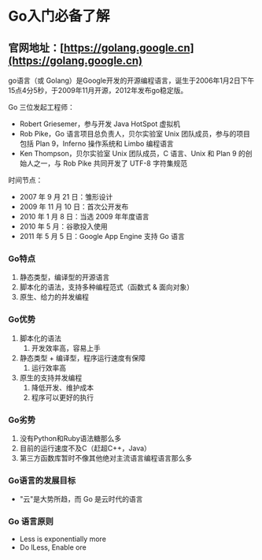 # Go入门必备了解

## 官网地址：[https://golang.google.cn](https://golang.google.cn)

go语言（或 Golang）是Google开发的开源编程语言，诞生于2006年1月2日下午15点4分5秒，于2009年11月开源，2012年发布go稳定版。


Go 三位发起工程师：
* Robert Griesemer，参与开发 Java HotSpot 虚拟机
* Rob Pike，Go 语言项目总负责人，贝尔实验室 Unix 团队成员，参与的项目包括 Plan 9，Inferno 操作系统和 Limbo 编程语言
* Ken Thompson，贝尔实验室 Unix 团队成员，C 语言、Unix 和 Plan 9 的创始人之一，与 Rob Pike 共同开发了 UTF-8 字符集规范


时间节点：
* 2007 年 9 月 21 日：雏形设计
* 2009 年 11 月 10 日：首次公开发布
* 2010 年 1 月 8 日：当选 2009 年年度语言
* 2010 年 5 月：谷歌投入使用
* 2011 年 5 月 5 日：Google App Engine 支持 Go 语言


### Go特点
1. 静态类型，编译型的开源语言
2. 脚本化的语法，支持多种编程范式（函数式 & 面向对象）
3. 原生、给力的并发编程

### Go优势
1. 脚本化的语法
    1. 开发效率高，容易上手
2. 静态类型 + 编译型，程序运行速度有保障
    1. 运行效率高
3. 原生的支持并发编程
    1. 降低开发、维护成本
    2. 程序可以更好的执行

### Go劣势
1. 没有Python和Ruby语法糖那么多
2. 目前的运行速度不及C（赶超C++，Java）
3. 第三方函数库暂时不像其他绝对主流语言编程语言那么多


### Go语言的发展目标
* "云"是大势所趋，而 Go 是云时代的语言


### Go 语言原则
* Less is exponentially more
* Do lLess, Enable ore









































